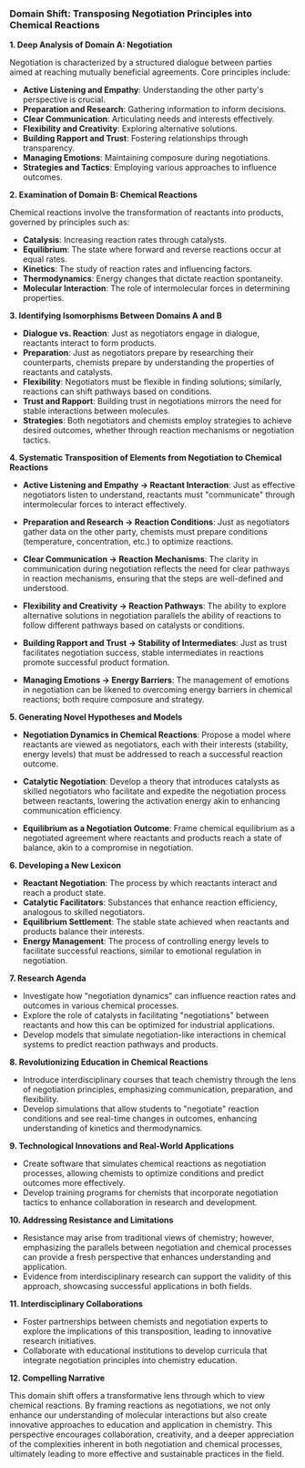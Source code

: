 ### Domain Shift: Transposing Negotiation Principles into Chemical Reactions

**1. Deep Analysis of Domain A: Negotiation**

Negotiation is characterized by a structured dialogue between parties aimed at reaching mutually beneficial agreements. Core principles include:

- **Active Listening and Empathy**: Understanding the other party's perspective is crucial.
- **Preparation and Research**: Gathering information to inform decisions.
- **Clear Communication**: Articulating needs and interests effectively.
- **Flexibility and Creativity**: Exploring alternative solutions.
- **Building Rapport and Trust**: Fostering relationships through transparency.
- **Managing Emotions**: Maintaining composure during negotiations.
- **Strategies and Tactics**: Employing various approaches to influence outcomes.

**2. Examination of Domain B: Chemical Reactions**

Chemical reactions involve the transformation of reactants into products, governed by principles such as:

- **Catalysis**: Increasing reaction rates through catalysts.
- **Equilibrium**: The state where forward and reverse reactions occur at equal rates.
- **Kinetics**: The study of reaction rates and influencing factors.
- **Thermodynamics**: Energy changes that dictate reaction spontaneity.
- **Molecular Interaction**: The role of intermolecular forces in determining properties.

**3. Identifying Isomorphisms Between Domains A and B**

- **Dialogue vs. Reaction**: Just as negotiators engage in dialogue, reactants interact to form products.
- **Preparation**: Just as negotiators prepare by researching their counterparts, chemists prepare by understanding the properties of reactants and catalysts.
- **Flexibility**: Negotiators must be flexible in finding solutions; similarly, reactions can shift pathways based on conditions.
- **Trust and Rapport**: Building trust in negotiations mirrors the need for stable interactions between molecules.
- **Strategies**: Both negotiators and chemists employ strategies to achieve desired outcomes, whether through reaction mechanisms or negotiation tactics.

**4. Systematic Transposition of Elements from Negotiation to Chemical Reactions**

- **Active Listening and Empathy → Reactant Interaction**: Just as effective negotiators listen to understand, reactants must "communicate" through intermolecular forces to interact effectively.
  
- **Preparation and Research → Reaction Conditions**: Just as negotiators gather data on the other party, chemists must prepare conditions (temperature, concentration, etc.) to optimize reactions.

- **Clear Communication → Reaction Mechanisms**: The clarity in communication during negotiation reflects the need for clear pathways in reaction mechanisms, ensuring that the steps are well-defined and understood.

- **Flexibility and Creativity → Reaction Pathways**: The ability to explore alternative solutions in negotiation parallels the ability of reactions to follow different pathways based on catalysts or conditions.

- **Building Rapport and Trust → Stability of Intermediates**: Just as trust facilitates negotiation success, stable intermediates in reactions promote successful product formation.

- **Managing Emotions → Energy Barriers**: The management of emotions in negotiation can be likened to overcoming energy barriers in chemical reactions; both require composure and strategy.

**5. Generating Novel Hypotheses and Models**

- **Negotiation Dynamics in Chemical Reactions**: Propose a model where reactants are viewed as negotiators, each with their interests (stability, energy levels) that must be addressed to reach a successful reaction outcome.

- **Catalytic Negotiation**: Develop a theory that introduces catalysts as skilled negotiators who facilitate and expedite the negotiation process between reactants, lowering the activation energy akin to enhancing communication efficiency.

- **Equilibrium as a Negotiation Outcome**: Frame chemical equilibrium as a negotiated agreement where reactants and products reach a state of balance, akin to a compromise in negotiation.

**6. Developing a New Lexicon**

- **Reactant Negotiation**: The process by which reactants interact and reach a product state.
- **Catalytic Facilitators**: Substances that enhance reaction efficiency, analogous to skilled negotiators.
- **Equilibrium Settlement**: The stable state achieved when reactants and products balance their interests.
- **Energy Management**: The process of controlling energy levels to facilitate successful reactions, similar to emotional regulation in negotiation.

**7. Research Agenda**

- Investigate how "negotiation dynamics" can influence reaction rates and outcomes in various chemical processes.
- Explore the role of catalysts in facilitating "negotiations" between reactants and how this can be optimized for industrial applications.
- Develop models that simulate negotiation-like interactions in chemical systems to predict reaction pathways and products.

**8. Revolutionizing Education in Chemical Reactions**

- Introduce interdisciplinary courses that teach chemistry through the lens of negotiation principles, emphasizing communication, preparation, and flexibility.
- Develop simulations that allow students to "negotiate" reaction conditions and see real-time changes in outcomes, enhancing understanding of kinetics and thermodynamics.

**9. Technological Innovations and Real-World Applications**

- Create software that simulates chemical reactions as negotiation processes, allowing chemists to optimize conditions and predict outcomes more effectively.
- Develop training programs for chemists that incorporate negotiation tactics to enhance collaboration in research and development.

**10. Addressing Resistance and Limitations**

- Resistance may arise from traditional views of chemistry; however, emphasizing the parallels between negotiation and chemical processes can provide a fresh perspective that enhances understanding and application.
- Evidence from interdisciplinary research can support the validity of this approach, showcasing successful applications in both fields.

**11. Interdisciplinary Collaborations**

- Foster partnerships between chemists and negotiation experts to explore the implications of this transposition, leading to innovative research initiatives.
- Collaborate with educational institutions to develop curricula that integrate negotiation principles into chemistry education.

**12. Compelling Narrative**

This domain shift offers a transformative lens through which to view chemical reactions. By framing reactions as negotiations, we not only enhance our understanding of molecular interactions but also create innovative approaches to education and application in chemistry. This perspective encourages collaboration, creativity, and a deeper appreciation of the complexities inherent in both negotiation and chemical processes, ultimately leading to more effective and sustainable practices in the field.